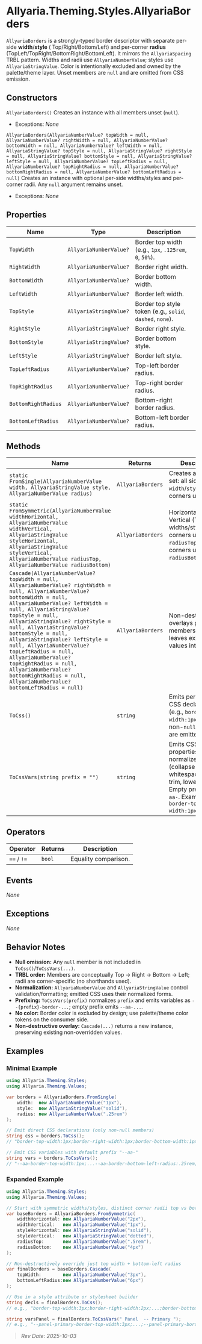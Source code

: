 # Allyaria.Theming.Styles.AllyariaBorders

`AllyariaBorders` is a strongly-typed border descriptor with separate per-side **width**/**style** (
Top/Right/Bottom/Left) and per-corner **radius** (TopLeft/TopRight/BottomRight/BottomLeft). It mirrors the
`AllyariaSpacing` TRBL pattern. Widths and radii use `AllyariaNumberValue`; styles use `AllyariaStringValue`. Color is
intentionally excluded and owned by the palette/theme layer. Unset members are `null` and are omitted from CSS emission.

## Constructors

`AllyariaBorders()` Creates an instance with all members unset (`null`).

* Exceptions: *None*

`AllyariaBorders(AllyariaNumberValue? topWidth = null, AllyariaNumberValue? rightWidth = null, AllyariaNumberValue? bottomWidth = null, AllyariaNumberValue? leftWidth = null, AllyariaStringValue? topStyle = null, AllyariaStringValue? rightStyle = null, AllyariaStringValue? bottomStyle = null, AllyariaStringValue? leftStyle = null, AllyariaNumberValue? topLeftRadius = null, AllyariaNumberValue? topRightRadius = null, AllyariaNumberValue? bottomRightRadius = null, AllyariaNumberValue? bottomLeftRadius = null)`
Creates an instance with optional per-side widths/styles and per-corner radii. Any `null` argument remains unset.

* Exceptions: *None*

## Properties

| Name                | Type                   | Description                                               |
|---------------------|------------------------|-----------------------------------------------------------|
| `TopWidth`          | `AllyariaNumberValue?` | Border top width (e.g., `1px`, `.125rem`, `0`, `50%`).    |
| `RightWidth`        | `AllyariaNumberValue?` | Border right width.                                       |
| `BottomWidth`       | `AllyariaNumberValue?` | Border bottom width.                                      |
| `LeftWidth`         | `AllyariaNumberValue?` | Border left width.                                        |
| `TopStyle`          | `AllyariaStringValue?` | Border top style token (e.g., `solid`, `dashed`, `none`). |
| `RightStyle`        | `AllyariaStringValue?` | Border right style.                                       |
| `BottomStyle`       | `AllyariaStringValue?` | Border bottom style.                                      |
| `LeftStyle`         | `AllyariaStringValue?` | Border left style.                                        |
| `TopLeftRadius`     | `AllyariaNumberValue?` | Top-left border radius.                                   |
| `TopRightRadius`    | `AllyariaNumberValue?` | Top-right border radius.                                  |
| `BottomRightRadius` | `AllyariaNumberValue?` | Bottom-right border radius.                               |
| `BottomLeftRadius`  | `AllyariaNumberValue?` | Bottom-left border radius.                                |

## Methods

| Name                                                                                                                                                                                                                                                                                                                                                                                                                                                                                                                      | Returns           | Description                                                                                                                                                     |
|---------------------------------------------------------------------------------------------------------------------------------------------------------------------------------------------------------------------------------------------------------------------------------------------------------------------------------------------------------------------------------------------------------------------------------------------------------------------------------------------------------------------------|-------------------|-----------------------------------------------------------------------------------------------------------------------------------------------------------------|
| `static FromSingle(AllyariaNumberValue width, AllyariaStringValue style, AllyariaNumberValue radius)`                                                                                                                                                                                                                                                                                                                                                                                                                     | `AllyariaBorders` | Creates a uniform set: all sides use `width`/`style`; all corners use `radius`.                                                                                 |
| `static FromSymmetric(AllyariaNumberValue widthHorizontal, AllyariaNumberValue widthVertical, AllyariaStringValue styleHorizontal, AllyariaStringValue styleVertical, AllyariaNumberValue radiusTop, AllyariaNumberValue radiusBottom)`                                                                                                                                                                                                                                                                                   | `AllyariaBorders` | Horizontal (L/R) vs Vertical (T/B) widths/styles; top corners use `radiusTop`; bottom corners use `radiusBottom`.                                               |
| `Cascade(AllyariaNumberValue? topWidth = null, AllyariaNumberValue? rightWidth = null, AllyariaNumberValue? bottomWidth = null, AllyariaNumberValue? leftWidth = null, AllyariaStringValue? topStyle = null, AllyariaStringValue? rightStyle = null, AllyariaStringValue? bottomStyle = null, AllyariaStringValue? leftStyle = null, AllyariaNumberValue? topLeftRadius = null, AllyariaNumberValue? topRightRadius = null, AllyariaNumberValue? bottomRightRadius = null, AllyariaNumberValue? bottomLeftRadius = null)` | `AllyariaBorders` | Non-destructively overlays provided members; `null` leaves existing values intact.                                                                              |
| `ToCss()`                                                                                                                                                                                                                                                                                                                                                                                                                                                                                                                 | `string`          | Emits per-member CSS declarations (e.g., `border-top-width:1px;`). Only non-`null` members are emitted.                                                         |
| `ToCssVars(string prefix = "")`                                                                                                                                                                                                                                                                                                                                                                                                                                                                                           | `string`          | Emits CSS custom properties. Prefix is normalized (collapse whitespace/dashes, trim, lowercase). Empty prefix → `--aa-`. Example: `--aa-border-top-width:1px;`. |

## Operators

| Operator    | Returns | Description          |
|-------------|---------|----------------------|
| `==` / `!=` | `bool`  | Equality comparison. |

## Events

*None*

## Exceptions

*None*

## Behavior Notes

* **Null omission:** Any `null` member is not included in `ToCss()`/`ToCssVars(...)`.
* **TRBL order:** Members are conceptually Top → Right → Bottom → Left; radii are corner-specific (no shorthands used).
* **Normalization:** `AllyariaNumberValue` and `AllyariaStringValue` control validation/formatting; emitted CSS uses
  their normalized forms.
* **Prefixing:** `ToCssVars(prefix)` normalizes `prefix` and emits variables as `--{prefix}-border-...`; empty prefix
  emits `--aa-...`.
* **No color:** Border color is excluded by design; use palette/theme color tokens on the consumer side.
* **Non-destructive overlay:** `Cascade(...)` returns a new instance, preserving existing non-overridden values.

## Examples

### Minimal Example

```csharp
using Allyaria.Theming.Styles;
using Allyaria.Theming.Values;

var borders = AllyariaBorders.FromSingle(
    width:  new AllyariaNumberValue("1px"),
    style:  new AllyariaStringValue("solid"),
    radius: new AllyariaNumberValue(".25rem")
);

// Emit direct CSS declarations (only non-null members)
string css = borders.ToCss(); 
// "border-top-width:1px;border-right-width:1px;border-bottom-width:1px;border-left-width:1px;border-top-style:solid;...;border-bottom-left-radius:.25rem;"

// Emit CSS variables with default prefix "--aa-"
string vars = borders.ToCssVars(); 
// "--aa-border-top-width:1px;...--aa-border-bottom-left-radius:.25rem;"
```

### Expanded Example

```csharp
using Allyaria.Theming.Styles;
using Allyaria.Theming.Values;

// Start with symmetric widths/styles, distinct corner radii top vs bottom
var baseBorders = AllyariaBorders.FromSymmetric(
    widthHorizontal: new AllyariaNumberValue("2px"),
    widthVertical:   new AllyariaNumberValue("1px"),
    styleHorizontal: new AllyariaStringValue("solid"),
    styleVertical:   new AllyariaStringValue("dotted"),
    radiusTop:       new AllyariaNumberValue(".5rem"),
    radiusBottom:    new AllyariaNumberValue("4px")
);

// Non-destructively override just top width + bottom-left radius
var finalBorders = baseBorders.Cascade(
    topWidth:        new AllyariaNumberValue("3px"),
    bottomLeftRadius:new AllyariaNumberValue("6px")
);

// Use in a style attribute or stylesheet builder
string decls = finalBorders.ToCss();
// e.g., "border-top-width:3px;border-right-width:2px;...;border-bottom-left-radius:6px;"

string varsPanel = finalBorders.ToCssVars(" Panel  -- Primary ");
// e.g., "--panel-primary-border-top-width:3px;...;--panel-primary-border-bottom-left-radius:6px;"
```

> *Rev Date: 2025-10-03*
